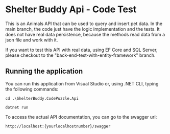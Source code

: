 # Shelter Buddy Api - Code Test

This is an Animals API that can be used to query and insert pet data. In the main branch, the code just have the logic implementation and the tests. It does not have real data persistence, because the methods read data from a json file and work with it.

If you want to test this API with real data, using EF Core and SQL Server, please checkout to the "back-end-test-with-entity-framework" branch.

## Running the application

You can run this application from Visual Studio or, using .NET CLI, typing the following commands:

```
cd .\ShelterBuddy.CodePuzzle.Api
```

```
dotnet run
```

To access the actual API documentation, you can go to the swagger url:
```
http://localhost:{yourlocalhostnumber}/swagger
```

